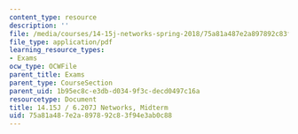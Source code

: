 ```yaml
---
content_type: resource
description: ''
file: /media/courses/14-15j-networks-spring-2018/75a81a487e2a897892c83f94e3ab0c88_MIT14_15JS18_exam.pdf
file_type: application/pdf
learning_resource_types:
- Exams
ocw_type: OCWFile
parent_title: Exams
parent_type: CourseSection
parent_uid: 1b95ec8c-e3db-d034-9f3c-decd0497c16a
resourcetype: Document
title: 14.15J / 6.207J Networks, Midterm
uid: 75a81a48-7e2a-8978-92c8-3f94e3ab0c88
---
```

